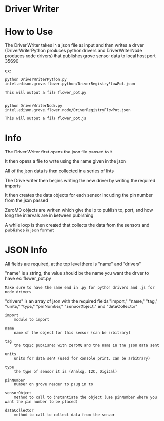 # Driver Writer

# How to Use

The Driver Writer takes in a json file as input and then writes a driver (DriverWriterPython produces python drivers and DriverWriterNode produces node drivers) that publishes grove sensor data to local host port 35690

ex:
	
	python DriverWriterPython.py intel.edison.grove.flower.python/DriverRegistryFlowPot.json

	This will output a file flower_pot.py

	
	python DriverWriterNode.py intel.edison.grove.flower.node/DriverRegistryFlowPot.json

	This will output a file flower_pot.js

# Info

The Driver Writer first opens the json file passed to it

It then opens a file to write using the name given in the json

All of the json data is then collected in a series of lists

The Drive writer then begins writing the new driver by writing the required imports

It then creates the data objects for each sensor including the pin number from the json passed

ZeroMQ objects are written which give the ip to publish to, port, and how long the intervals are in between publishing

A while loop is then created that collects the data from the sensors and publishes in json format

# JSON Info

All fields are required, at the top level there is "name" and "drivers"

"name" is a string, the value should be the name you want the driver to have ex: flower_pot.py
	
	Make sure to have the name end in .py for python drivers and .js for node drivers

"drivers" is an array of json with the required fields "import," "name," "tag," "units," "type," "pinNumber," "sensorObject," and "dataCollector"

	import
		module to import

	name
		name of the object for this sensor (can be arbitrary)
	
	tag
		the topic published with zeroMQ and the name in the json data sent
	
	units
		units for data sent (used for console print, can be arbitrary)

	type
		the type of sensor it is (Analog, I2C, Digital)

	pinNumber
		number on grove header to plug in to

	sensorObject
		method to call to instantiate the object (use pinNumber where you want the pin number to be placed)
	
	dataCollector
		method to call to collect data from the sensor

	